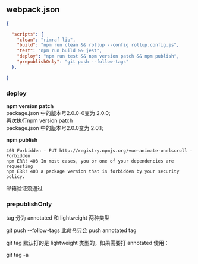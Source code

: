 
## webpack.json
```json
{

  "scripts": {
    "clean": "rimraf lib",
    "build": "npm run clean && rollup --config rollup.config.js",
    "test": "npm run build && jest",
    "deploy": "npm run test && npm version patch && npm publish",
    "prepublishOnly": "git push --follow-tags"
  },

}
```
### deploy

**npm version patch**  
package.json 中的版本号2.0.0-0变为 2.0.0;  
再次执行npm version patch  
package.json 中的版本号2.0.0变为 2.0.1;  

**npm publish**


```
403 Forbidden - PUT http://registry.npmjs.org/vue-animate-onelscroll - Forbidden
npm ERR! 403 In most cases, you or one of your dependencies are requesting
npm ERR! 403 a package version that is forbidden by your security policy.
```
邮箱验证没通过

### prepublishOnly
tag 分为 annotated 和 lightweight 两种类型

git push --follow-tags
此命令只会 push annotated tag

git tag 默认打的是 lightweight 类型的，如果需要打 annotated 使用：

git tag -a

